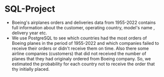 # SQL-Project
* Boeing's airplanes orders and deliveries data from 1955-2022
contains full information about the customer, operating country, model's name , delivery year etc.
* We use PostgreSQL to see which countries had the most orders of Boeing planes in the period of 1955-2022 and which companies failed to receive their orders or didn't receive them on time. Also there some airline companies (customers) that did not received the number of planes that they had originaly ordered from Boeing company. So, we estimated the probability for each country not to receive the order that thy initially placed.

